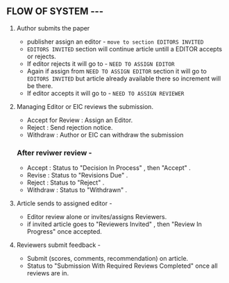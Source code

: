 ## FLOW OF SYSTEM ---

1. Author submits the paper

   - publisher assign an editor - `move to section EDITORS INVITED`
    - `EDITORS INVITED` section will continue article untill a EDITOR accepts or rejects.
   - If editor rejects it will go to - `NEED TO ASSIGN EDITOR`
    - Again if assign from `NEED TO ASSIGN EDITOR` section it will go to `EDITORS INVITED` but article already available there so increment will be there.
   - If editor accepts it will go to - `NEED TO ASSIGN REVIEWER`


2. Managing Editor or EIC reviews the submission.
   - Accept for Review : Assign an Editor.
   - Reject : Send rejection notice.
   - Withdraw : Author or EIC can withdraw the submission

   ### After reviwer review -

    - Accept : Status to "Decision In Process" , then "Accept" .
    - Revise : Status to "Revisions Due" .
    - Reject : Status to "Reject" .
    - Withdraw : Status to "Withdrawn" .
    

3. Article sends to assigned editor -

   - Editor review alone or invites/assigns Reviewers.
   - if invited article goes to "Reviewers Invited" , then "Review In Progress" once accepted.

4. Reviewers submit feedback -

   - Submit (scores, comments, recommendation) on article.
   - Status to "Submission With Required Reviews Completed" once all reviews are in.
